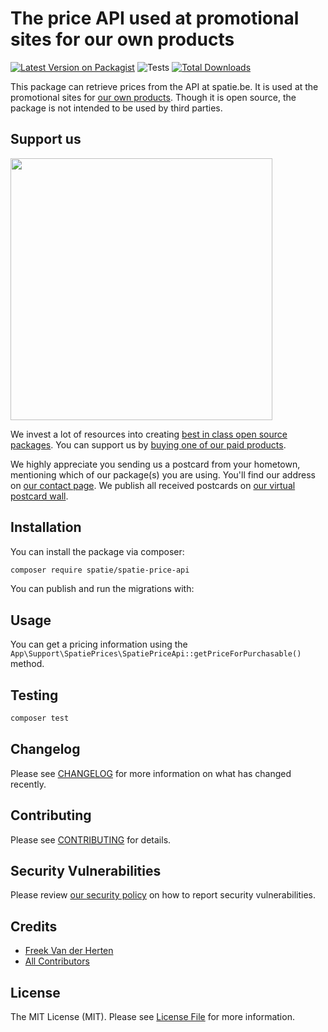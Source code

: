 # The price API used at promotional sites for our own products

[![Latest Version on Packagist](https://img.shields.io/packagist/v/spatie/spatie-price-api.svg?style=flat-square)](https://packagist.org/packages/spatie/spatie-price-api)
![Tests](https://github.com/spatie/spatie-price-api/workflows/Tests/badge.svg)
[![Total Downloads](https://img.shields.io/packagist/dt/spatie/spatie-price-api.svg?style=flat-square)](https://packagist.org/packages/spatie/spatie-price-api)

This package can retrieve prices from the API at spatie.be. It is used at the promotional sites for [our own products](https://spatie.be/products). Though it is open source, the package is not intended to be used by third parties.

## Support us

[<img src="https://github-ads.s3.eu-central-1.amazonaws.com/spatie-price-api.jpg?t=2" width="419px" />](https://spatie.be/github-ad-click/spatie-price-api)

We invest a lot of resources into creating [best in class open source packages](https://spatie.be/open-source). You can support us by [buying one of our paid products](https://spatie.be/open-source/support-us).

We highly appreciate you sending us a postcard from your hometown, mentioning which of our package(s) you are using. You'll find our address on [our contact page](https://spatie.be/about-us). We publish all received postcards on [our virtual postcard wall](https://spatie.be/open-source/postcards).

## Installation

You can install the package via composer:

```bash
composer require spatie/spatie-price-api
```

You can publish and run the migrations with:


## Usage

You can get a pricing information using the `App\Support\SpatiePrices\SpatiePriceApi::getPriceForPurchasable()` method.

## Testing

``` bash
composer test
```

## Changelog

Please see [CHANGELOG](CHANGELOG.md) for more information on what has changed recently.

## Contributing

Please see [CONTRIBUTING](.github/CONTRIBUTING.md) for details.

## Security Vulnerabilities

Please review [our security policy](../../security/policy) on how to report security vulnerabilities.

## Credits

- [Freek Van der Herten](https://github.com/freekmurze)
- [All Contributors](../../contributors)

## License

The MIT License (MIT). Please see [License File](LICENSE.md) for more information.
